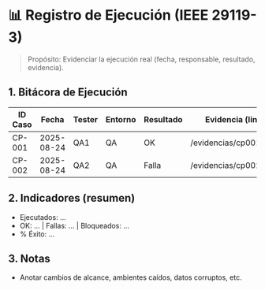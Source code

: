 # 📊 Registro de Ejecución (IEEE 29119-3)

> Propósito: Evidenciar la ejecución real (fecha, responsable, resultado, evidencia).

## 1. Bitácora de Ejecución
| ID Caso | Fecha | Tester | Entorno | Resultado | Evidencia (link) | Observaciones |
|---------|-------|--------|---------|-----------|------------------|---------------|
| CP-001  | 2025-08-24 | QA1 | QA | OK | /evidencias/cp001.png | — |
| CP-002  | 2025-08-24 | QA2 | QA | Falla | /evidencias/cp002.mp4 | Error 500 |

## 2. Indicadores (resumen)
- Ejecutados: …
- OK: … | Fallas: … | Bloqueados: …
- % Éxito: …

## 3. Notas
- Anotar cambios de alcance, ambientes caídos, datos corruptos, etc.
